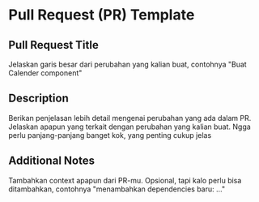 # Pull Request (PR) Template

## Pull Request Title
Jelaskan garis besar dari perubahan yang kalian buat, contohnya "Buat Calender component"

## Description
Berikan penjelasan lebih detail mengenai perubahan yang ada dalam PR. Jelaskan apapun yang terkait dengan perubahan yang kalian buat. Ngga perlu panjang-panjang banget kok, yang penting cukup jelas

## Additional Notes
Tambahkan context apapun dari PR-mu. Opsional, tapi kalo perlu bisa ditambahkan, contohnya "menambahkan dependencies baru: ..."
